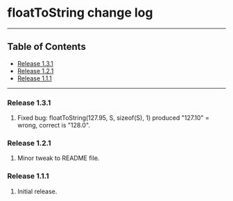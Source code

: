 # floatToString change log
---

## Table of Contents

* [Release 1.3.1](#release-131)
* [Release 1.2.1](#release-121)
* [Release 1.1.1](#release-111)
---

### Release 1.3.1

1. Fixed bug: floatToString(127.95, S, sizeof(S), 1)
    produced "127.10" = wrong, correct is "128.0".

### Release 1.2.1

1. Minor tweak to README file.

### Release 1.1.1

1. Initial release.
